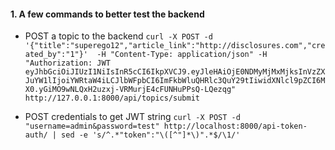 #### 1. A few commands to better test the backend
* POST a topic to the backend `curl -X POST -d '{"title":"superego12","article_link":"http://disclosures.com","created_by":"1"}'  -H "Content-Type: application/json" -H "Authorization: JWT eyJhbGciOiJIUzI1NiIsInR5cCI6IkpXVCJ9.eyJleHAiOjE0NDMyMjMxMjksInVzZXJuYW1lIjoiYWRtaW4iLCJlbWFpbCI6ImFkbWluQHRlc3QuY29tIiwidXNlcl9pZCI6MX0.yGiMO9wNLQxH2uzxj-VRMurjE4cFUNHuPPsQ-LQezqg" http://127.0.0.1:8000/api/topics/submit`

* POST credentials to get JWT string `curl -X POST -d "username=admin&password=test" http://localhost:8000/api-token-auth/ | sed -e 's/^.*"token":"\([^"]*\)".*$/\1/'`